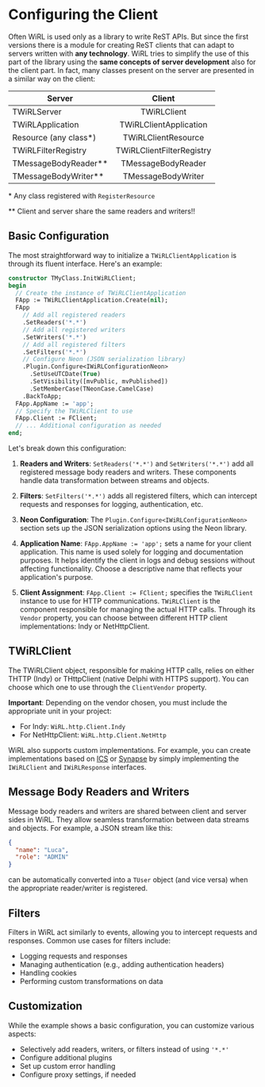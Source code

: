 # Configuring the Client

Often WiRL is used only as a library to write ReST APIs. But since the first versions there is a module for creating ReST clients that can adapt to servers written with **any technology**. WiRL tries to simplify the use of this part of the library using the **same concepts of server development** also for the client part. In fact, many classes present on the server are presented in a similar way on the client:

| Server               | Client                    |
| -------------------- |:-------------------------:|
| TWiRLServer          | TWiRLClient               | 
| TWiRLApplication     | TWiRLClientApplication    |
| Resource (any class*) | TWiRLClientResource       |
| TWiRLFilterRegistry  | TWiRLClientFilterRegistry |
| TMessageBodyReader** | TMessageBodyReader        |
| TMessageBodyWriter** | TMessageBodyWriter        |

\* Any class registered with `RegisterResource`

** Client and server share the same readers and writers!!

## Basic Configuration

The most straightforward way to initialize a `TWiRLClientApplication` is through its fluent interface. Here's an example:

```pascal
constructor TMyClass.InitWiRLClient;
begin
  // Create the instance of TWiRLClientApplication
  FApp := TWiRLClientApplication.Create(nil);
  FApp
    // Add all registered readers
    .SetReaders('*.*')
    // Add all registered writers
    .SetWriters('*.*')
    // Add all registered filters
    .SetFilters('*.*')
    // Configure Neon (JSON serialization library)
    .Plugin.Configure<IWiRLConfigurationNeon>
      .SetUseUTCDate(True)
      .SetVisibility([mvPublic, mvPublished])
      .SetMemberCase(TNeonCase.CamelCase)
    .BackToApp;
  FApp.AppName := 'app';
  // Specify the TWiRLClient to use
  FApp.Client := FClient;
  // ... Additional configuration as needed
end;
```

Let's break down this configuration:

1. **Readers and Writers**: `SetReaders('*.*')` and `SetWriters('*.*')` add all registered message body readers and writers. These components handle data transformation between streams and objects.

2. **Filters**: `SetFilters('*.*')` adds all registered filters, which can intercept requests and responses for logging, authentication, etc.

3. **Neon Configuration**: The `Plugin.Configure<IWiRLConfigurationNeon>` section sets up the JSON serialization options using the Neon library.

4. **Application Name**: `FApp.AppName := 'app';` sets a name for your client application. This name is used solely for logging and documentation purposes. It helps identify the client in logs and debug sessions without affecting functionality. Choose a descriptive name that reflects your application's purpose.

5. **Client Assignment**: `FApp.Client := FClient;` specifies the `TWiRLClient` instance to use for HTTP communications. `TWiRLClient` is the component responsible for managing the actual HTTP calls. Through its `Vendor` property, you can choose between different HTTP client implementations: Indy or NetHttpClient.


## TWiRLClient

The TWiRLClient object, responsible for making HTTP calls, relies on either THTTP (Indy) or THttpClient (native Delphi with HTTPS support). You can choose which one to use through the `ClientVendor` property. 

**Important**: Depending on the vendor chosen, you must include the appropriate unit in your project:
- For Indy: `WiRL.http.Client.Indy`
- For NetHttpClient: `WiRL.http.Client.NetHttp`

WiRL also supports custom implementations. For example, you can create implementations based on [ICS](http://www.overbyte.be/frame_index.html) or [Synapse](https://sourceforge.net/projects/synalist/) by simply implementing the `IWiRLClient` and `IWiRLResponse` interfaces.


## Message Body Readers and Writers

Message body readers and writers are shared between client and server sides in WiRL. They allow seamless transformation between data streams and objects. For example, a JSON stream like this:

```json
{
  "name": "Luca",
  "role": "ADMIN"
}
```

can be automatically converted into a `TUser` object (and vice versa) when the appropriate reader/writer is registered.

## Filters

Filters in WiRL act similarly to events, allowing you to intercept requests and responses. Common use cases for filters include:

- Logging requests and responses
- Managing authentication (e.g., adding authentication headers)
- Handling cookies
- Performing custom transformations on data

## Customization

While the example shows a basic configuration, you can customize various aspects:

- Selectively add readers, writers, or filters instead of using `'*.*'`
- Configure additional plugins
- Set up custom error handling
- Configure proxy settings, if needed
